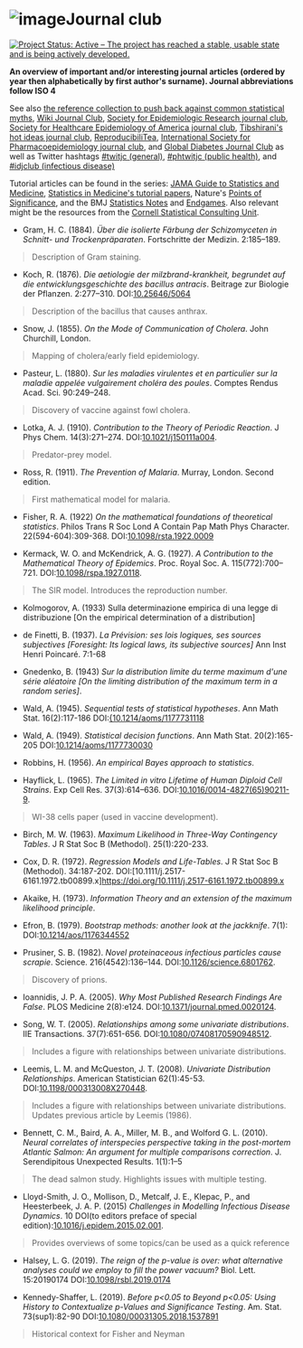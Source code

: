 ![image](https://github.com/mariabnd/journal_club/assets/33788128/17c0b7b8-216c-468b-9159-bc37e0ce317a)Journal club
===================================================

[![Project Status: Active – The project has reached a stable, usable state and is being actively developed.](https://www.repostatus.org/badges/latest/active.svg)](https://www.repostatus.org/#active)

**An overview of important and/or interesting journal articles (ordered by year then alphabetically by first author's surname). Journal abbreviations follow ISO 4**

See also [the reference collection to push back against common statistical myths](https://discourse.datamethods.org/t/reference-collection-to-push-back-against-common-statistical-myths/1787), [Wiki Journal Club](https://www.wikijournalclub.org/wiki/Main_Page), [Society for Epidemiologic Research journal club](https://epiresearch.org/journal-club/), [Society for Healthcare Epidemiology of America journal club](https://shea-online.org/index.php/membership/shea-journal-club), [Tibshirani's hot ideas journal club](https://www.stat.cmu.edu/~ryantibs/journalclub/), [ReproducibiliTea](https://reproducibilitea.org/), [International Society for Pharmacoepidemiology journal club](https://webed.pharmacoepi.org/products/ispe-journal-club-webinar), and [Global Diabetes Journal Club](https://groups.google.com/forum/#!forum/global-diabetes-journal-club) as well as Twitter hashtags [#twitjc (general)](https://twitter.com/hashtag/twitjc), [#phtwitjc (public health)](https://twitter.com/hashtag/phtwitjc), and [#idjclub (infectious disease)](https://twitter.com/hashtag/idjclub)

Tutorial articles can be found in the series: [JAMA Guide to Statistics and Medicine](https://jamanetwork.com/collections/44042/guide-to-statistics-and-medicine), [Statistics in Medicine's tutorial papers](https://onlinelibrary.wiley.com/page/journal/10970258/homepage/tutorials.htm), Nature's [Points of Significance](https://www.nature.com/collections/qghhqm/pointsofsignificance), and the BMJ [Statistics Notes](https://www.bmj.com/specialties/statistics-notes) and [Endgames](https://www.bmj.com/specialties/statistics). Also relevant might be the resources from the [Cornell Statistical Consulting Unit](https://cscu.cornell.edu/resources).

* Gram, H. C. (1884). _Über die isolierte Färbung der Schizomyceten in Schnitt- und Trockenpräparaten_. Fortschritte der Medizin. 2:185–189.
> Description of Gram staining.

* Koch, R. (1876). _Die aetiologie der milzbrand-krankheit, begrundet auf die entwicklungsgeschichte des bacillus antracis_. Beitrage zur Biologie der Pflanzen. 2:277–310. DOI:[10.25646/5064](https://doi.org/10.25646/5064)
> Description of the bacillus that causes anthrax.

* Snow, J. (1855). _On the Mode of Communication of Cholera_. John Churchill, London.
> Mapping of cholera/early field epidemiology.

* Pasteur, L. (1880). _Sur les maladies virulentes et en particulier sur la maladie appelée vulgairement choléra des poules_. Comptes Rendus Acad. Sci. 90:249–248.
> Discovery of vaccine against fowl cholera.

* Lotka, A. J. (1910). _Contribution to the Theory of Periodic Reaction_. J Phys Chem. 14(3):271–274. DOI:[10.1021/j150111a004](https://doi.org/10.1021/j150111a004). 
> Predator-prey model.

* Ross, R. (1911). _The Prevention of Malaria_. Murray, London. Second edition.
> First mathematical model for malaria.

* Fisher, R. A. (1922) _On the mathematical foundations of theoretical statistics_. Philos Trans R Soc Lond A Contain Pap Math Phys Character. 22(594-604):309-368. DOI:[10.1098/rsta.1922.0009](https://doi.org/10.1098/rsta.1922.0009)

* Kermack, W. O. and McKendrick, A. G. (1927). _A Contribution to the Mathematical Theory of Epidemics_. Proc. Royal Soc. A. 115(772):700–721. DOI:[10.1098/rspa.1927.0118](https://doi.org/10.1098/rspa.1927.0118). 
> The SIR model. Introduces the reproduction number.

* Kolmogorov, A. (1933) Sulla determinazione empirica di una legge di distribuzione [On the empirical determination of a distribution]

* de Finetti, B. (1937). _La Prévision: ses lois logiques, ses sources subjectives [Foresight: Its logical laws, its subjective sources]_ Ann Inst Henri Poincaré. 7:1-68

* Gnedenko, B. (1943) _Sur la distribution limite du terme maximum d'une série aléatoire [On the limiting distribution of the maximum term in a random series]_.
 
* Wald, A. (1945). _Sequential tests of statistical hypotheses_. Ann Math Stat. 16(2):117-186 DOI:[{10.1214/aoms/1177731118](https://doi.org/10.1214/aoms/1177731118)
 
* Wald, A. (1949). _Statistical decision functions_. Ann Math Stat. 20(2):165-205 DOI:[10.1214/aoms/1177730030](https://doi.org/10.1214/aoms/1177730030)
 
* Robbins, H. (1956). _An empirical Bayes approach to statistics_.

* Hayflick, L. (1965). _The Limited in vitro Lifetime of Human Diploid Cell Strains_. Exp Cell Res. 37(3):614–636. DOI:[10.1016/0014-4827(65)90211-9](https://doi.org/10.1016/0014-4827(65)90211-9).
> WI-38 cells paper (used in vaccine development).

* Birch, M. W. (1963). _Maximum Likelihood in Three-Way Contingency Tables_. J R Stat Soc B (Methodol). 25(1):220-233.
 
* Cox, D. R. (1972). _Regression Models and Life-Tables_. J R Stat Soc B (Methodol). 34:187-202. DOI:[10.1111/j.2517-6161.1972.tb00899.x]https://doi.org/10.1111/j.2517-6161.1972.tb00899.x

* Akaike, H. (1973). _Information Theory and an extension of the maximum likelihood principle_.

* Efron, B. (1979). _Bootstrap methods: another look at the jackknife_. 7(1): DOI:[10.1214/aos/1176344552](https://doi.org/10.1214/aos/1176344552)

* Prusiner, S. B. (1982). _Novel proteinaceous infectious particles cause scrapie_. Science. 216(4542):136–144. DOI:[10.1126/science.6801762](https://doi/org/10.1126/science.6801762).
> Discovery of prions.

* Ioannidis, J. P. A. (2005). _Why Most Published Research Findings Are False_. PLOS Medicine 2(8):e124. DOI:[10.1371/journal.pmed.0020124](https://doi.org/10.1371/journal.pmed.0020124).

* Song, W. T. (2005). _Relationships among some univariate distributions_. IIE Transactions. 37(7):651-656. DOI:[10.1080/07408170590948512](https://doi.org/10.1080/07408170590948512).
> Includes a figure with relationships between univariate distributions.

* Leemis, L. M. and McQueston, J. T. (2008). _Univariate Distribution Relationships_. American Statistician 62(1):45-53. DOI:[10.1198/000313008X270448](https://doi.org/10.1198/000313008X270448).
> Includes a figure with relationships between univariate distributions. Updates previous article by Leemis (1986).

* Bennett, C. M., Baird, A. A., Miller, M. B., and Wolford G. L. (2010). _Neural correlates of interspecies perspective taking in the post-mortem Atlantic Salmon: An argument for multiple comparisons correction_. J. Serendipitous Unexpected Results. 1(1):1–5
> The dead salmon study. Highlights issues with multiple testing.

* Lloyd-Smith, J. O., Mollison, D., Metcalf, J. E., Klepac, P., and Heesterbeek, J. A. P. (2015) _Challenges in Modelling Infectious Disease Dynamics_. 10 DOI(to editors preface of special edition):[10.1016/j.epidem.2015.02.001](https://doi.org/10.1016/j.epidem.2015.02.001).
> Provides overviews of some topics/can be used as a quick reference

* Halsey, L. G. (2019). _The reign of the p-value is over: what alternative analyses could we employ to fill the power vacuum?_ Biol. Lett. 15:20190174 DOI:[10.1098/rsbl.2019.0174](https://doi.org/10.1098/rsbl.2019.0174)

* Kennedy-Shaffer, L. (2019). _Before p<0.05 to Beyond p<0.05: Using History to Contextualize p-Values and Significance Testing_. Am. Stat. 73(sup1):82-90 DOI:[10.1080/00031305.2018.1537891](https://doi.org/10.1080/00031305.2018.1537891)
> Historical context for Fisher and Neyman

